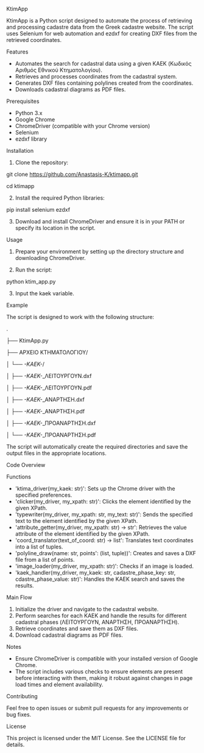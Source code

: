KtimApp

KtimApp is a Python script designed to automate the process of retrieving and processing cadastre data from the Greek cadastre website. The script uses Selenium for web automation and ezdxf for creating DXF files from the retrieved coordinates.


Features

- Automates the search for cadastral data using a given KAEK (Κωδικός Αριθμός Εθνικού Κτηματολογίου).
- Retrieves and processes coordinates from the cadastral system.
- Generates DXF files containing polylines created from the coordinates.
- Downloads cadastral diagrams as PDF files.


Prerequisites

- Python 3.x
- Google Chrome
- ChromeDriver (compatible with your Chrome version)
- Selenium
- ezdxf library


Installation

1. Clone the repository:

git clone https://github.com/Anastasis-K/ktimapp.git

cd ktimapp

2. Install the required Python libraries:

pip install selenium ezdxf

3. Download and install ChromeDriver and ensure it is in your PATH or specify its location in the script.


Usage

1. Prepare your environment by setting up the directory structure and downloading ChromeDriver.

2. Run the script:

python ktim_app.py

3. Input the kaek variable.


Example

The script is designed to work with the following structure:

.

├── KtimApp.py

├── ΑΡΧΕΙΟ ΚΤΗΜΑΤΟΛΟΓΙΟΥ/

│   └── *-KAEK-*/

│       ├── *-KAEK-*_ΛΕΙΤΟΥΡΓΟΥΝ.dxf

│       ├── *-KAEK-*_ΛΕΙΤΟΥΡΓΟΥΝ.pdf

│       ├── *-KAEK-*_ΑΝΑΡΤΗΣΗ.dxf

│       ├── *-KAEK-*_ΑΝΑΡΤΗΣΗ.pdf

│       ├── *-KAEK-*_ΠΡΟΑΝΑΡΤΗΣΗ.dxf

│       └── *-KAEK-*_ΠΡΟΑΝΑΡΤΗΣΗ.pdf

The script will automatically create the required directories and save the output files in the appropriate locations.


Code Overview


Functions
- 'ktima_driver(my_kaek: str)': Sets up the Chrome driver with the specified preferences.
- 'clicker(my_driver, my_xpath: str)': Clicks the element identified by the given XPath.
- 'typewriter(my_driver, my_xpath: str, my_text: str)': Sends the specified text to the element identified by the given XPath.
- 'attribute_getter(my_driver, my_xpath: str) -> str': Retrieves the value attribute of the element identified by the given XPath.
- 'coord_translator(text_of_coord: str) -> list': Translates text coordinates into a list of tuples.
- 'polyline_draw(name: str, points': (list, tuple))': Creates and saves a DXF file from a list of points.
- 'image_loader(my_driver, my_xpath: str)': Checks if an image is loaded.
- 'kaek_handler(my_driver, my_kaek: str, cadastre_phase_key: str, cdastre_phase_value: str)': Handles the KAEK search and saves the results.


Main Flow

1. Initialize the driver and navigate to the cadastral website.
2. Perform searches for each KAEK and handle the results for different cadastral phases (ΛΕΙΤΟΥΡΓΟΥΝ, ΑΝΑΡΤΗΣΗ, ΠΡΟΑΝΑΡΤΗΣΗ).
3. Retrieve coordinates and save them as DXF files.
4. Download cadastral diagrams as PDF files.


Notes

- Ensure ChromeDriver is compatible with your installed version of Google Chrome.
- The script includes various checks to ensure elements are present before interacting with them, making it robust against changes in page load times and element     availability.


Contributing

Feel free to open issues or submit pull requests for any improvements or bug fixes.


License

This project is licensed under the MIT License. See the LICENSE file for details.
